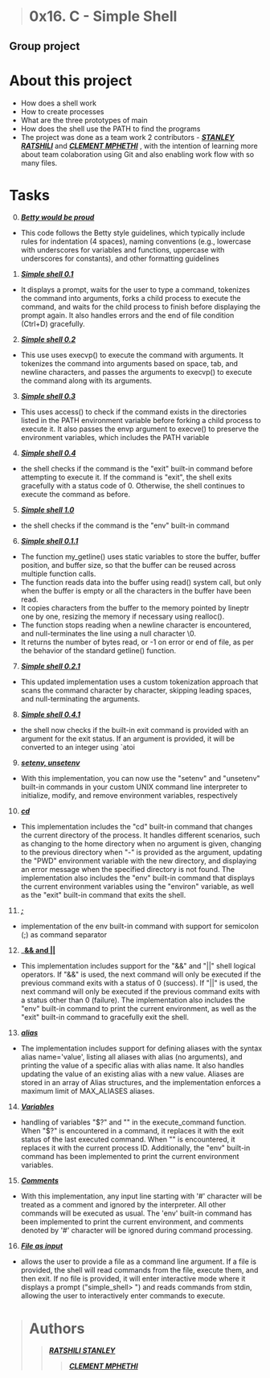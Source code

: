 > # 0x16. C - Simple Shell

## Group project


# About this project
- How does a shell work
- How to create processes
- What are the three prototypes of main
- How does the shell use the PATH to find the programs
- The project was done as a team work 2 contributors - ___[STANLEY RATSHILI]()___ and ___[CLEMENT MPHETHI]()___ , with the intention of learning more about team colaboration using Git and also enabling work flow with so many files.

# Tasks
0. ___[Betty would be proud](https://github.com/HoOdpHarMxcisT/simple_shell/blob/master/0-betty_style.c)___
- This code follows the Betty style guidelines, which typically include rules for indentation (4 spaces), naming conventions (e.g., lowercase with underscores for variables and functions, uppercase with underscores for constants), and other formatting guidelines
1. ___[Simple shell 0.1](https://github.com/HoOdpHarMxcisT/simple_shell/blob/master/1-child_process.c)___
 - It displays a prompt, waits for the user to type a command, tokenizes the command into arguments, forks a child process to execute the command, and waits for the child process to finish before displaying the prompt again. It also handles errors and the end of file condition (Ctrl+D) gracefully.
2. ___[Simple shell 0.2](https://github.com/HoOdpHarMxcisT/simple_shell/blob/master/2-line.c)___
- This use uses execvp() to execute the command with arguments. It tokenizes the command into arguments based on space, tab, and newline characters, and passes the arguments to execvp() to execute the command along with its arguments.
3. ___[Simple shell 0.3](https://github.com/HoOdpHarMxcisT/simple_shell/blob/master/3-handle_the_power.c)___
- This uses access() to check if the command exists in the directories listed in the PATH environment variable before forking a child process to execute it. It also passes the envp argument to execve() to preserve the environment variables, which includes the PATH variable
4. ___[Simple shell 0.4](https://github.com/HoOdpHarMxcisT/simple_shell/blob/master/4-built_in.c)___
 - the shell checks if the command is the "exit" built-in command before attempting to execute it. If the command is "exit", the shell exits gracefully with a status code of 0. Otherwise, the shell continues to execute the command as before.
5. ___[Simple shell 1.0](https://github.com/HoOdpHarMxcisT/simple_shell/blob/master/5-implement_the_env.c)___
- the shell checks if the command is the "env" built-in command
6. ___[Simple shell 0.1.1](https://github.com/HoOdpHarMxcisT/simple_shell/blob/master/6-getline_function.c)___
- The function my_getline() uses static variables to store the buffer, buffer position, and buffer size, so that the buffer can be reused across multiple function calls.
- The function reads data into the buffer using read() system call, but only when the buffer is empty or all the characters in the buffer have been read.
- It copies characters from the buffer to the memory pointed by lineptr one by one, resizing the memory if necessary using realloc().
- The function stops reading when a newline character is encountered, and null-terminates the line using a null character \0.
- It returns the number of bytes read, or -1 on error or end of file, as per the behavior of the standard getline() function.
7. ___[Simple shell 0.2.1](https://github.com/HoOdpHarMxcisT/simple_shell/blob/master/7-none_strtok.c)___
- This updated implementation uses a custom tokenization approach that scans the command character by character, skipping leading spaces, and null-terminating the arguments.
8. ___[Simple shell 0.4.1](https://github.com/HoOdpHarMxcisT/simple_shell/blob/master/8-handle_argument.c)___
- the shell now checks if the built-in exit command is provided with an argument for the exit status. If an argument is provided, it will be converted to an integer using `atoi
9. ___[setenv, unsetenv](https://github.com/HoOdpHarMxcisT/simple_shell/blob/master/9-invironment.c)___
- With this implementation, you can now use the "setenv" and "unsetenv" built-in commands in your custom UNIX command line interpreter to initialize, modify, and remove environment variables, respectively
10. ___[cd](https://github.com/HoOdpHarMxcisT/simple_shell/blob/master/10-previous_directory.c)___
- This implementation includes the "cd" built-in command that changes the current directory of the process. It handles different scenarios, such as changing to the home directory when no argument is given, changing to the previous directory when "-" is provided as the argument, updating the "PWD" environment variable with the new directory, and displaying an error message when the specified directory is not found. The implementation also includes the "env" built-in command that displays the current environment variables using the "environ" variable, as well as the "exit" built-in command that exits the shell.
11. ___[;](https://github.com/HoOdpHarMxcisT/simple_shell/blob/master/11-semicolon.c)___
- implementation of the env built-in command with support for semicolon (;) as command separator
12. ___[&& and ||](https://github.com/HoOdpHarMxcisT/simple_shell/blob/master/12-logical_operators.c)__
- This implementation includes support for the "&&" and "||" shell logical operators. If "&&" is used, the next command will only be executed if the previous command exits with a status of 0 (success). If "||" is used, the next command will only be executed if the previous command exits with a status other than 0 (failure). The implementation also includes the "env" built-in command to print the current environment, as well as the "exit" built-in command to gracefully exit the shell.
13. ___[alias](https://github.com/HoOdpHarMxcisT/simple_shell/blob/master/13-alias_value.c)___
- The implementation includes support for defining aliases with the syntax alias name='value', listing all aliases with alias (no arguments), and printing the value of a specific alias with alias name. It also handles updating the value of an existing alias with a new value. Aliases are stored in an array of Alias structures, and the implementation enforces a maximum limit of MAX_ALIASES aliases.
14. ___[Variables](https://github.com/HoOdpHarMxcisT/simple_shell/blob/master/14-handle_variable.c)___
- handling of variables "$?" and "" in the execute_command function. When "$?" is encountered in a command, it replaces it with the exit status of the last executed command. When "" is encountered, it replaces it with the current process ID. Additionally, the "env" built-in command has been implemented to print the current environment variables.
15. ___[Comments](https://github.com/HoOdpHarMxcisT/simple_shell/blob/master/15-comment.c)___
- With this implementation, any input line starting with '#' character will be treated as a comment and ignored by the interpreter. All other commands will be executed as usual. The 'env' built-in command has been implemented to print the current environment, and comments denoted by '#' character will be ignored during command processing.
16. ___[File as input](https://github.com/HoOdpHarMxcisT/simple_shell/blob/master/16-read_and_process_command.c)___
- allows the user to provide a file as a command line argument. If a file is provided, the shell will read commands from the file, execute them, and then exit. If no file is provided, it will enter interactive mode where it displays a prompt ("simple_shell> ") and reads commands from stdin, allowing the user to interactively enter commands to execute.

> # Authors
>> ___[RATSHILI STANLEY](https://github.com/RSstanley)___
> > > ___[CLEMENT MPHETHI](https://github.com/HoOdpHarMxcisT)___
